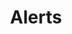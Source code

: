 ---
layout: page
title: Alerts
description: Lorem ipsum dolor sit amet, consectetur adipiscing elit, sed do eiusmod tempor incididunt ut labore et dolore magna aliqua. Ut enim ad minim veniam, quis nostrud exercitation ullamco laboris nisi ut aliquip ex ea commodo consequat.
group: components
permalink: /docs/components/alerts
status: Work in Progress
owner: macklin.hartley
---